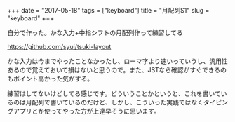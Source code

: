 +++
date = "2017-05-18"
tags = ["keyboard"]
title = "月配列S1"
slug = "keyboard"
+++

自分で作った。かな入力+中指シフトの月配列作って練習してる

https://github.com/syui/tsuki-layout

かな入力は今までやったことなかったし、ローマ字より速いっていうし、汎用性あるので覚えておいて損はないと思うので。また、JSTなら確認がすぐできるのもポイント高かった気がする。

練習はしてないけどしてる感じです。どういうことかというと、これを書いているのは月配列で書いているのだけど、しかし、こういった実践ではなくタイピングアプリとか使ってやった方が上達早そうに思います。
	  
